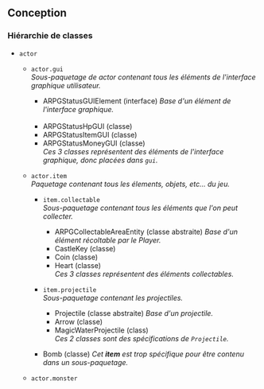 ## Conception

### Hiérarchie de classes

- `actor`

    - `actor.gui`  
    *Sous-paquetage de actor contenant tous les éléments de l'interface graphique utilisateur.*
    
        - ARPGStatusGUIElement (interface)
          *Base d'un élément de l'interface graphique.*
          <br><br>
        - ARPGStatusHpGUI (classe)
        - ARPGStatusItemGUI (classe)
        - ARPGStatusMoneyGUI (classe)  
        *Ces 3 classes représentent des éléments de l'interface graphique, donc 
        placées dans `gui`.*
        
    - `actor.item`  
    *Paquetage contenant tous les élements, objets, etc... du jeu.*
    
        - `item.collectable`  
        *Sous-paquetage contenant tous les éléments que l'on peut collecter.*
        
            - ARPGCollectableAreaEntity (classe abstraite)
            *Base d'un élément récoltable par le Player.*
            - CastleKey (classe)
            - Coin (classe)
            - Heart (classe)  
            *Ces 3 classes représentent des éléments collectables.*
            
        - `item.projectile`  
        *Sous-paquetage contenant les projectiles.*
        
            - Projectile (classe abstraite)
            *Base d'un projectile.*
            - Arrow (classe)
            - MagicWaterProjectile (class)  
            *Ces 2 classes sont des spécifications de `Projectile`.*
            
        - Bomb (classe) *Cet **item** est trop spécifique pour être contenu dans un sous-paquetage.*
        
    - `actor.monster`